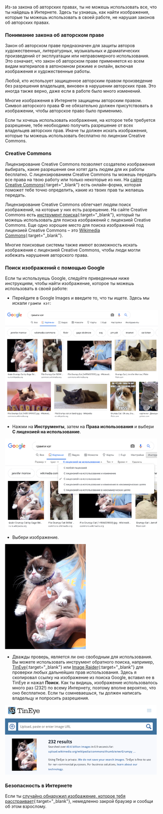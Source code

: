 Из-за закона об авторских правах, ты не можешь использовать все, что ты найдешь в Интернете. Здесь ты узнаешь, как найти изображения, которые ты можешь использовать в своей работе, не нарушая законов об авторских правах.

### Понимание закона об авторском праве

Закон об авторском праве предназначен для защиты авторов художественных, литературных, музыкальных и драматических произведений от эксплуатации или неправомерного использования. Это означает, что закон об авторском праве применяется ко всем видам материалов в автономном режиме и онлайн, включая изображения и художественные работы.

Любой, кто использует защищенное авторским правом произведение без разрешения владельцев, виновен в нарушении авторских прав. Это иногда также верно, даже если в работе было много изменений.

Многие изображения в Интернете защищены авторским правом. Символ авторского права © не обязательно должен присутствовать в изображении, чтобы авторское право было применимо.

Если ты хочешь использовать изображение, на которое тебе требуется разрешение, тебе необходимо получить разрешение от всех владельцев авторских прав. Иначе ты должен искать изображения, которые ты можешь использовать бесплатно по лицензии Creative Commons.

### Creative Commons

Лицензирование Creative Commons позволяет создателю изображения выбирать, какие разрешения они хотят дать людям для их работы бесплатно. С лицензированием Creative Commons ты можешь передать все права на твою работу или только некоторые из них. На [сайте Creative Commons](https://creativecommons.org/){:target="_blank"} есть онлайн-форма, которая поможет тебе точно определить, какие из твоих прав ты желаешь передать.

Лицензирование Creative Commons облегчает людям поиск изображений, на которые у них есть разрешение. На сайте Creative Commons есть [инструмент поиска](https://search.creativecommons.org/){:target="_blank"}, который ты можешь использовать для поиска изображений с лицензией Creative Commons. Еще одно хорошее место для поиска изображений под лицензией Creative Commons – это [Wikimedia Commons](https://commons.wikimedia.org/wiki/Main_Page){:target="_blank"}.

Многие поисковые системы также имеют возможность искать изображения с лицензией Creative Commons, чтобы люди могли избежать нарушения авторского права.

### Поиск изображений с помощью Google

Если ты используешь Google, следуйте приведенным ниже инструкциям, чтобы найти изображение, которое ты можешь использовать в своей работе:

+ Перейдите в Google Images и введите то, что ты ищете. Здесь мы искали `грампи кэт`:

![Поиск грампи кэт](images/catfailsearch.png)

+ Нажми на **Инструменты**, затем на **Права использования** и выбери **С лицензией на использование**.

![С лицензией на использование](images/labeledforreuse.png)

+ Выбери изображение.

![грампи кэт](images/catfail.png)

+ Дважды проверь, является ли оно свободным для использования. Вы можете использовать инструмент обратного поиска, например, [TinEye](https://www.tineye.com/){:target="_blank"} или [Image Raider](https://www.imageraider.com/){:target="_blank"} для проверки любых дальнейших прав использования. Здесь я скопировал ссылку на изображение из поиска Google, вставил ее в TinEye и нажал **Поиск**. Как ты видишь, изображение использовалось много раз (232!) по всему Интернету, поэтому вполне вероятно, что оно бесплатное. Если ты сомневаешься, ты должен написать владельцу и попросить разрешения.

![Обратный поиск](images/reversesearch.png)

### Безопасность в Интернете

Если ты [случайно обнаружил изображение, которое тебя расстраивает](https://www.thinkuknow.co.uk/11_13/Need-advice/Things-you-see-online/){:target="_blank"}, немедленно закрой браузер и сообщи об этом взрослому.